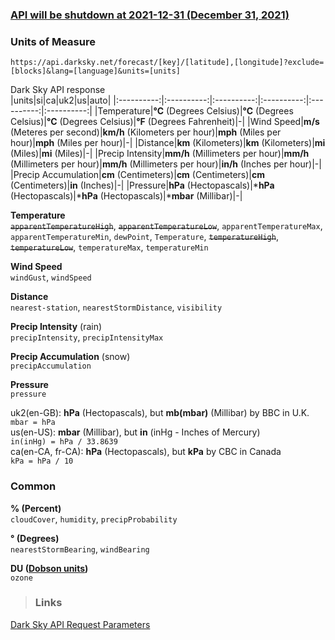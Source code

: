 ### [API will be shutdown at 2021-12-31 (December 31, 2021)](https://blog.darksky.net/dark-sky-has-a-new-home/)

### Units of Measure
`https://api.darksky.net/forecast/[key]/[latitude],[longitude]?exclude=[blocks]&lang=[language]&units=[units]`

Dark Sky API response  
|units|si|ca|uk2|us|auto|
|:----------:|:----------:|:----------:|:----------:|:----------:|:----------:|
|Temperature|**°C**  (Degrees Celsius)|**°C**  (Degrees Celsius)|**°C**  (Degrees Celsius)|**°F**  (Degrees Fahrenheit)|-|
|Wind Speed|**m/s**  (Meteres per second)|**km/h**  (Kilometers per hour)|**mph**  (Miles per hour)|**mph**  (Miles per hour)|-|
|Distance|**km**  (Kilometers)|**km**  (Kilometers)|**mi**  (Miles)|**mi**  (Miles)|-|
|Precip Intensity|**mm/h**  (Millimeters per hour)|**mm/h**  (Millimeters per hour)|**mm/h**  (Millimeters per hour)|**in/h**  (Inches per hour)|-|
|Precip Accumulation|**cm**  (Centimeters)|**cm**  (Centimeters)|**cm**  (Centimeters)|**in**  (Inches)|-|
|Pressure|**hPa**  (Hectopascals)|***hPa**  (Hectopascals)|***hPa**  (Hectopascals)|***mbar**  (Millibar)|-|

**Temperature**  
~~`apparentTemperatureHigh`~~, ~~`apparentTemperatureLow`~~, `apparentTemperatureMax`, `apparentTemperatureMin`, `dewPoint`, `Temperature`, ~~`temperatureHigh`~~, ~~`temperatureLow`~~, `temperatureMax`, `temperatureMin`  

**Wind Speed**  
`windGust`, `windSpeed`

**Distance**  
`nearest-station`, `nearestStormDistance`, `visibility`

**Precip Intensity** (rain)  
`precipIntensity`, `precipIntensityMax`

**Precip Accumulation** (snow)  
`precipAccumulation`

**Pressure**  
`pressure`  

uk2(en-GB): **hPa** (Hectopascals), but **mb(mbar)** (Millibar) by BBC in U.K.  
`mbar = hPa`  
us(en-US): **mbar** (Millibar), but **in** (inHg - Inches of Mercury)  
`in(inHg) = hPa / 33.8639`  
ca(en-CA,	fr-CA): **hPa**  (Hectopascals), but **kPa** by CBC in Canada  
`kPa = hPa / 10`  

### Common
**% (Percent)**  
`cloudCover`, `humidity`, `precipProbability`

**° (Degrees)**  
`nearestStormBearing`, `windBearing`

**DU ([Dobson units](https://en.wikipedia.org/wiki/Dobson_unit))**  
`ozone`



>### Links
[Dark Sky API Request Parameters](https://darksky.net/dev/docs#forecast-request)  
